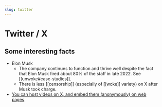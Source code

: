 ```yaml
---
slug: twitter
---
```


# Twitter / X

## Some interesting facts

- Elon Musk
  - The company continues to function and thrive well despite the fact that Elon Musk fired about 80% of the staff in late 2022. See [[unwoke#case-studies]].
  - There is less [[censorship]] (especially of [[woke]] variety) on X after Musk took charge.
- [You can host videos on X, and embed them (anonymously) on web pages](https://twitter.com/sridca/status/1759590315604804080)
